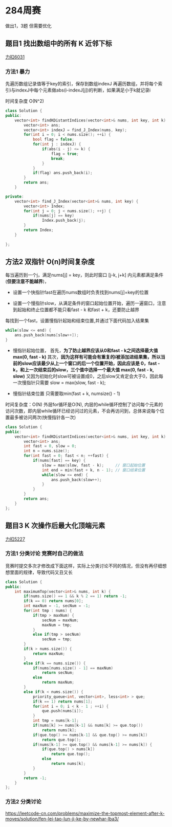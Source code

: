 # 284周赛  

做出1，3题 但需要优化     

## 题目1  找出数组中的所有 K 近邻下标  

[力扣6031](https://leetcode-cn.com/problems/find-all-k-distant-indices-in-an-array/)  


### 方法1 暴力  

先遍历数组记录值等于key的索引，保存到数组indexJ 
再遍历数组，并将每个索引i与indexJ中每个元素做abs(i-indexJ[j])的判断，如果满足小于k就记录i

时间复杂度 O(N^2) 

```cpp
class Solution {
public:
    vector<int> findKDistantIndices(vector<int>& nums, int key, int k) {
        vector<int> ans;
        vector<int> indexJ = find_J_Index(nums, key);
        for(int i = 0; i < nums.size(); ++i) {
            bool flag = false;
            for(int j : indexJ) {
                if(abs(i - j) <= k) {
                    flag = true;
                    break;
                }
            }
            if(flag) ans.push_back(i);
        }
        return ans;     
    }

private:
    vector<int> find_J_Index(vector<int>& nums, int key) {
        vector<int> Index;
        for(int j = 0; j < nums.size(); ++j) {
            if(nums[j] == key)
                Index.push_back(j);
        }
        return Index;
    }
    
};
```

## 方法2 双指针 O(n)时间复杂度  

每当遍历到一个j，满足nums[j] = key，则此时窗口 [j-k, j+k] 内元素都满足条件(**但要注意不能越界**)，  

* 设置一个快指针fast在遍历nums数组时负责找到nums[j]=key的位置  

* 设置一个慢指针slow，从满足条件的窗口起始位置开始，遍历一遍窗口，注意到起始和终止位置都不能只看fast - k 和fast + k，还要防止越界

每找到一个fast，设置慢指针起始和结束位置,并通过下面代码加入结果集

```cpp
while(slow <= end) {
    ans.push_back(nums[slow++]);
}
```

* 慢指针起始位置， 首先，**为了防止越界应该从0和fast - k之间选择最大值 max(0, fast - k)**    其次，**因为这样有可能会有重复的i被添加进结果集，所以当前的slow应该最少从上一个窗口的后一个位置开始，因此应该是 0，fast - k，和上一次结束后的slow，三个值中选择一个最大值 max(0, fast - k, slow)** 又因为初始化时slow可被设置成0，之后slow又肯定会大于0，因此每一次慢指针只需要 slow = max(slow, fast - k);

* 慢指针结束位置 只需要取min(fast + k, numsize() - 1)


时间复杂度：O(N)  外层for循环是O(N), 内层的while循环控制了访问每个元素的访问次数，即内层while循环已经访问过的元素，不会再访问到，总体来说每个位置最多被访问两次(快慢指针各一次)  


```cpp
class Solution {
public:
    vector<int> findKDistantIndices(vector<int>& nums, int key, int k) {
        vector<int> ans;
        int fast = 0, slow = 0;
        int n = nums.size();
        for(int fast = 0; fast < n; ++fast) {
            if(nums[fast] == key) {
                slow = max(slow, fast - k);     // 窗口起始位置
                int end = min(fast + k, n - 1); // 窗口结束位置
                while(slow <= end) {
                    ans.push_back(slow++);
                }
            }
        }
        return ans;     
    }
};
```



## 题目3  K 次操作后最大化顶端元素  

[力扣5227](https://leetcode-cn.com/problems/maximize-the-topmost-element-after-k-moves/)  





### 方法1 分类讨论  竞赛时自己的做法   

竞赛时提交多次才修改成下面这样，实际上分类讨论不同的情况，但没有再仔细想想里面的规律，导致代码又丑又长  

```cpp
class Solution {
public:
    int maximumTop(vector<int>& nums, int k) {
        if(nums.size() == 1 && k % 2 == 1) return -1;
        if(k == 0) return nums[0];
        int maxNum = -1, secNum = -1;
        for(int tmp : nums) {
            if(tmp > maxNum) {
                secNum = maxNum;
                maxNum = tmp;          
            }
            else if(tmp > secNum)
                secNum = tmp;
        }
        if(k > nums.size()) {          
            return maxNum;
        }  
        else if(k == nums.size()) {
            if(nums[nums.size() - 1] == maxNum)
                return secNum;
            else 
                return maxNum;
        }
        else if(k < nums.size()) {
            priority_queue<int, vector<int>, less<int> > que;
            if(k == 1) return nums[1];
            for(int i = 0; i < k - 1 ; ++i) {
                que.push(nums[i]);
            }
            int tmp = nums[k-1];
            if(nums[k] >= nums[k-1] && nums[k] >= que.top())
                return nums[k];
            if(que.top() >= nums[k-1] && que.top() >= nums[k])
                return que.top();
            if(nums[k-1] >= que.top() && nums[k-1] >= nums[k]) {
                if(que.top() > nums[k])
                    return que.top();
                else
                    return nums[k]; 
            }
        }    
        return -1;
    }
};
```



### 方法2 分类讨论   


https://leetcode-cn.com/problems/maximize-the-topmost-element-after-k-moves/solution/fen-lei-tao-lun-ji-ke-by-newhar-lba3/